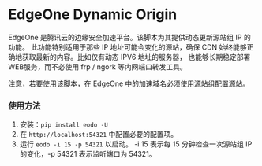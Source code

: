 # EdgeOne Dynamic Origin

EdgeOne 是腾讯云的边缘安全加速平台。该脚本为其提供动态更新源站组 IP 的功能。
此功能特别适用于那些 IP 地址可能会变化的源站，确保 CDN 始终能够正确地获取最新的内容。比如仅有动态 IPV6 地址的服务器，
也能够长期稳定部署WEB服务，而不必使用 frp / ngork 等内网端口转发工具。

注意，若要使用该脚本，在 EdgeOne 中的加速域名必须使用源站组配置源站。

### 使用方法

1. 安装：`pip install eodo -U`
2. 在 `http://localhost:54321` 中配置必要的配置项。
3. 运行 `eodo -i 15 -p 54321` 以启动。 -i 15 表示每 15 分钟检查一次源站组 IP 的变化，-p 54321 表示监听端口为 54321。
